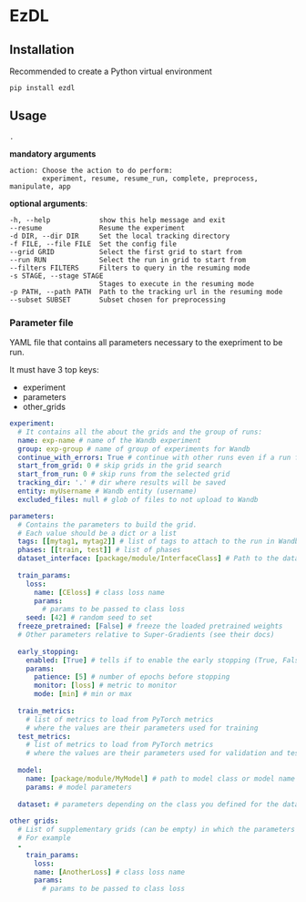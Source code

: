 # EzDL
## Installation
Recommended to create a Python virtual environment

    pip install ezdl

## Usage

    .

**mandatory arguments**
	
	action:	Choose the action to do perform: 
			experiment, resume, resume_run, complete, preprocess, manipulate, app

**optional arguments**:

    -h, --help            show this help message and exit
    --resume              Resume the experiment
    -d DIR, --dir DIR     Set the local tracking directory
    -f FILE, --file FILE  Set the config file
    --grid GRID           Select the first grid to start from
    --run RUN             Select the run in grid to start from
    --filters FILTERS     Filters to query in the resuming mode
    -s STAGE, --stage STAGE
                          Stages to execute in the resuming mode
    -p PATH, --path PATH  Path to the tracking url in the resuming mode
    --subset SUBSET       Subset chosen for preprocessing
		  
### Parameter file
YAML file that contains all parameters necessary to the exepriment to be run.

It must have 3 top keys:
- experiment
- parameters
- other_grids


```yaml
experiment:
  # It contains all the about the grids and the group of runs:
  name: exp-name # name of the Wandb experiment
  group: exp-group # name of group of experiments for Wandb
  continue_with_errors: True # continue with other runs even if a run fails
  start_from_grid: 0 # skip grids in the grid search
  start_from_run: 0 # skip runs from the selected grid
  tracking_dir: '.' # dir where results will be saved
  entity: myUsername # Wandb entity (username)
  excluded_files: null # glob of files to not upload to Wandb

parameters:
  # Contains the parameters to build the grid.
  # Each value should be a dict or a list
  tags: [[mytag1, mytag2]] # list of tags to attach to the run in Wandb
  phases: [[train, test]] # list of phases
  dataset_interface: [package/module/InterfaceClass] # Path to the dataset interface class
  
  train_params:
    loss:
      name: [CEloss] # class loss name
      params: 
        # params to be passed to class loss
    seed: [42] # random seed to set
  freeze_pretrained: [False] # freeze the loaded pretrained weights
  # Other parameters relative to Super-Gradients (see their docs)
  
  early_stopping:
    enabled: [True] # tells if to enable the early stopping (True, False)
    params:
      patience: [5] # number of epochs before stopping
      monitor: [loss] # metric to monitor
      mode: [min] # min or max
  
  train_metrics: 
    # list of metrics to load from PyTorch metrics 
    # where the values are their parameters used for training
  test_metrics: 
    # list of metrics to load from PyTorch metrics 
    # where the values are their parameters used for validation and test
  
  model:
    name: [package/module/MyModel] # path to model class or model name contained in EzDL or super-gradients
    params: # model parameters
  
  dataset: # parameters depending on the class you defined for the dataset
  
other grids:
  # List of supplementary grids (can be empty) in which the parameters defined will override the first grid.
  # For example
  - 
    train_params:
      loss:
      name: [AnotherLoss] # class loss name
      params: 
        # params to be passed to class loss
```